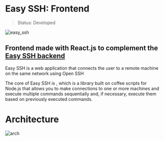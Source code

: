 # Easy SSH: Frontend

> Status: Developed


![easy_ssh](https://user-images.githubusercontent.com/76015450/178142965-7970d8c4-a2e9-4e0b-8b5d-af85ad59c9b7.png)


##  Frontend made with React.js to complement the <a href="https://github.com/ValdoMpinga/Easy_SSH_GUI_Backend">Easy SSH backend</a> 

Easy SSH is a web application that connects the user to a remote machine on the same network using Open SSH

The core of Easy SSH is , which is a library built on coffee scripts for Node.js that allows
you to make connections to one or more machines and execute multiple commands sequentially and, if necessary, execute them based on previously executed commands.

# Architecture

![arch](https://user-images.githubusercontent.com/76015450/178143093-0bb96b57-0ae5-4797-b7d0-52e3a90690c1.png)
